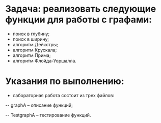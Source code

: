 # Задача: реализовать следующие функции для работы с графами:
- поиск в глубину;
- поиск в ширину;
- алгоритм Дейкстры;
- алгоритм Крускала;
- алгоритм Прима;
- алгоритм Флойда-Уоршалла.
# Указания по выполнению:
- лабораторная работа состоит из трех файлов:

-- graphA – описание функций;

-- TestgraphA – тестирование функций.
